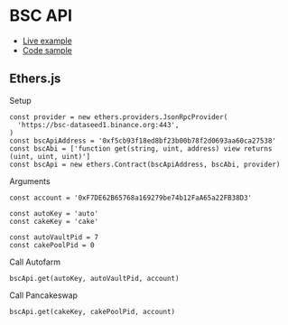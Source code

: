 # BSC API

- [Live example](https://mc01.github.io/bsc-api/)
- [Code sample](https://github.com/Mc01/bsc-api/blob/master/example/src/components/HelloWorld.vue)

## Ethers.js

Setup
```JS
const provider = new ethers.providers.JsonRpcProvider(
  'https://bsc-dataseed1.binance.org:443',
)
const bscApiAddress = '0xf5cb93f18ed8bf23b00b78f2d0693aa60ca27538'
const bscAbi = ['function get(string, uint, address) view returns (uint, uint, uint)']
const bscApi = new ethers.Contract(bscApiAddress, bscAbi, provider)
```

Arguments
```JS
const account = '0xF7DE62B65768a169279be74b12FaA65a22FB38D3'

const autoKey = 'auto'
const cakeKey = 'cake'

const autoVaultPid = 7
const cakePoolPid = 0
```

Call Autofarm
```JS
bscApi.get(autoKey, autoVaultPid, account)
```

Call Pancakeswap
```JS
bscApi.get(cakeKey, cakePoolPid, account)
```

